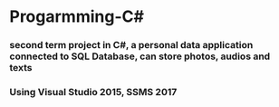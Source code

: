 # Progarmming-C#
### second term project in C#, a personal data application connected to SQL Database, can store photos, audios and texts
### Using Visual Studio 2015, SSMS 2017 

